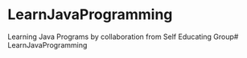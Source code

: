 # LearnJavaProgramming
Learning Java Programs by collaboration from Self Educating Group# LearnJavaProgramming
